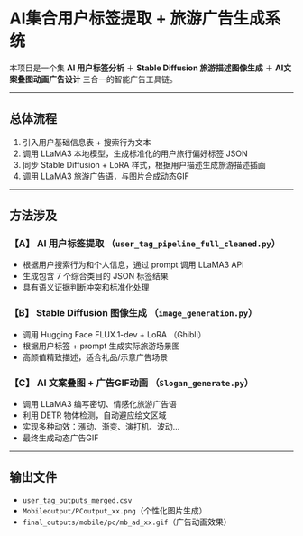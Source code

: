 # AI集合用户标签提取 + 旅游广告生成系统

本项目是一个集 **AI 用户标签分析** ＋ **Stable Diffusion 旅游描述图像生成** ＋ **AI文案叠图动画广告设计** 三合一的智能广告工具链。

---

## 总体流程

1. 引入用户基础信息表 + 搜索行为文本
2. 调用 LLaMA3 本地模型，生成标准化的用户旅行偏好标签 JSON
3. 同步 Stable Diffusion + LoRA 样式，根据用户描述生成旅游描述插画
4. 调用 LLaMA3 旅游广告语，与图片合成动态GIF

---

## 方法涉及

### 【A】 AI 用户标签提取 （`user_tag_pipeline_full_cleaned.py`）

* 根据用户搜索行为和个人信息，通过 prompt 调用 LLaMA3 API
* 生成包含 7 个综合类目的 JSON 标签结果
* 具有语义证据判断冲突和标准化处理

### 【B】 Stable Diffusion 图像生成 （`image_generation.py`）

* 调用 Hugging Face FLUX.1-dev + LoRA （Ghibli）
* 根据用户标签 + prompt 生成实际旅游场景图
* 高颜值精致描述，适合礼品/示意广告场景

### 【C】 AI 文案叠图 + 广告GIF动画 （`Slogan_generate.py`）

* 调用 LLaMA3 编写密切、情感化旅游广告语
* 利用 DETR 物体检测，自动避应绘文区域
* 实现多种动效：漲动、渐变、演打机、波动...
* 最终生成动态广告GIF

---

## 输出文件

* `user_tag_outputs_merged.csv`
* `Mobileoutput/PCoutput_xx.png`（个性化图片生成）
* `final_outputs/mobile/pc/mb_ad_xx.gif`（广告动画效果）


